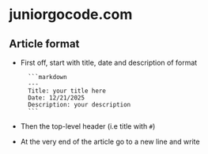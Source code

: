 # juniorgocode.com

## Article format

- First off, start with title, date and description of format

        ```markdown
        ---
        Title: your title here
        Date: 12/21/2025
        Description: your description
        ```

- Then the top-level header (i.e title with `#`)
- At the very end of the article go to a new line and write
